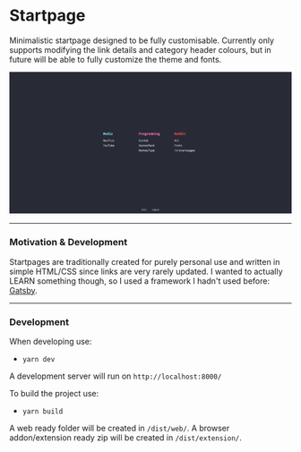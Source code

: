 # Startpage

Minimalistic startpage designed to be fully customisable. Currently only supports modifying the link details and category header colours, but in future will be able to fully customize the theme and fonts.

![Screenshot](/assets/images/screenshot-01.png)

---

### Motivation & Development

Startpages are traditionally created for purely personal use and written in simple HTML/CSS since links are very rarely updated. I wanted to actually LEARN something though, so I used a framework I hadn't used before: [Gatsby](https://www.gatsbyjs.com/).

---

### Development

When developing use:
- `yarn dev`

A development server will run on `http://localhost:8000/`


To build the project use:
- `yarn build`

A web ready folder will be created in `/dist/web/`.
A browser addon/extension ready zip will be created in `/dist/extension/`.
